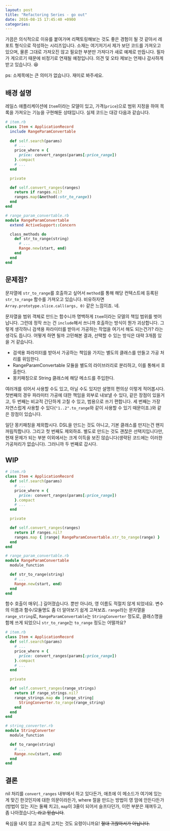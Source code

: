 ```yaml
---
layout: post
title: "Refactoring Series - go out"
date: 2016-08-15 17:45:40 +0900
categories:
---
```


가끔은 의식적으로 이유를 붙여가며 리팩토링해보는 것도 좋은 경험이 될 것 같아서 레포트 형식으로 작성하는 시리즈입니다. 소재는 여기저기서 제가 보던 코드를 가져오고 있으며, 물론 그대로 가져오진 않고 필요한 부분만 가져다가 새로 예제로 만듭니다. 필자가 게으르기 때문에 비정기로 연재될 예정입니다. 의견 및 오타 제보는 언제나 감사하게 받고 있습니다. 😆

ps: 소제목에는 큰 의미가 없습니다. 재미로 봐주세요.

## 배경 설명

레일스 애플리케이션에 `Item`이라는 모델이 있고, 가격(`price`)으로 범위 지정을 하여 목록을 가져오는 기능을 구현해둔 상태입니다. 실제 코드는 대강 다음과 같습니다.

```ruby
# item.rb
class Item < ApplicationRecord
  include RangeParamConvertable
  
  def self.search(params)
    # ...
    price_where = {
      price: convert_ranges(params[:price_range])
    }.compact
    # ...
  end

  private

  def self.convert_ranges(ranges)
    return if ranges.nil?
    ranges.map(&method(:str_to_range))
  end
end

# range_param_convertable.rb
module RangeParamConvertable
  extend ActiveSupport::Concern

  class_methods do
    def str_to_range(string)
      # ...
      Range.new(start, end)
    end
  end
end
```

## 문제점?

문자열에 `str_to_range`를 호출하고 싶어서 `method`를 통해 해당 컨텍스트에 등록된 `str_to_range` 함수를 가져오고 있습니다. 비유하자면 `Array.prototype.slice.call(args, 0)` 같은 느낌이죠. 네.

문자열을 범위 객체로 만드는 함수니까 명백하게 `Item`이라는 모델의 책임 범위를 벗어납니다. 그런데 정작 쓰는 건 `include`해서 쓰니까 호출하는 방식이 뭔가 괴상합니다. 그렇게 생각하니 검색용 파라미터를 받아서 가공하는 작업을 여기서 해도 되는건가? 라는 생각도 듭니다. 어떻게 하면 될까 고민해본 결과, 선택할 수 있는 방식은 대략 3개쯤 있을 거 같습니다.

- 검색용 파라미터를 받아서 가공하는 책임을 가지는 별도의 클래스를 만들고 가공 처리를 위임한다.
- RangeParamConvertable 모듈을 별도의 라이브러리로 분리하고, 이를 통해서 호출한다.
- 몽키패칭으로 String 클래스에 해당 메소드를 주입한다.

여러개를 섞어서 사용할 수도 있고, 아닐 수도 있지만 설명의 편의상 이렇게 적어봅시다.
첫번째의 경우 파라미터 가공에 대한 책임을 외부로 내보낼 수 있다, 같은 장점이 있을거고, 두 번째는 비교적 간단하게 고칠 수 있고, 범용으로 쓰기 편합니다. 세 번째는 가장 자연스럽게 사용할 수 있다(`"1..2".to_range`와 같이 사용할 수 있기 때문이죠.)와 같은 장점이 있습니다.

일단 몽키패칭을 제외합시다. DSL을 만드는 것도 아니고, 기본 클래스를 만지는건 왠지 꺼림칙합니다. 그리고 첫 번째도 제외하죠. 별도로 만드는 것도 괜찮은 선택지입니다만, 현재 문제가 되는 부분 이외에서는 크게 이득을 보진 않습니다(생략된 코드에는 이러한 가공처리가 없습니다). 그러니까 두 번째로 갑시다.

## WIP

```ruby
# item.rb
class Item < ApplicationRecord
  def self.search(params)
    # ...
    price_where = {
      price: convert_ranges(params[:price_range])
    }.compact
    # ...
  end

  private

  def self.convert_ranges(ranges)
    return if ranges.nil?
    ranges.map { |range| RangeParamConvertable.str_to_range(range) }
  end
end

# range_param_convertable.rb
module RangeParamConvertable
  module_function

  def str_to_range(string)
    # ...
    Range.new(start, end)
  end
end
```

함수 호출이 매우[..] 길어졌습니다. 뿐만 아니라, 영 이름도 적절치 않게 되었네요. 변수의 이름과 함수/모듈명도 좀 더 알아보기 쉽게 고쳐보죠. `range`라는 문자열을 `range_string`로, `RangeParamConvertable`는 `StringConverter` 정도로, 클래스명을 함께 쓰게 되었으니 `str_to_range`는 `to_range` 정도는 어떨까요?

```ruby
# item.rb
class Item < ApplicationRecord
  def self.search(params)
    # ...
    price_where = {
      price: convert_ranges(params[:price_range])
    }.compact
    # ...
  end

  private

  def self.convert_ranges(range_strings)
    return if range_strings.nil?
    range_strings.map do |range_string|
      StringConverter.to_range(range_string)
    end
  end
end

# string_converter.rb
module StringConverter
  module_function

  def to_range(string)
    # ...
    Range.new(start, end)
  end
end
```

## 결론

nil 처리를 `convert_ranges` 내부에서 하고 있다든가, 애초에 이 메소드가 여기에 있는게 맞긴 한것인지에 대한 의문이라든가, where 절을 만드는 방법이 영 맘에 안든다든가(방법이 있는 지는 둘째 치고), `map`이 3줄이 되어서 슬프다던가, 이런 부분은 재껴두고, 좀 나아졌습니다~~, 라고 믿습니다~~.

욕심을 내지 않고 조금씩 고치는 것도 요령이니까요! ~~절대 귀찮아서가 아닙니다.~~
